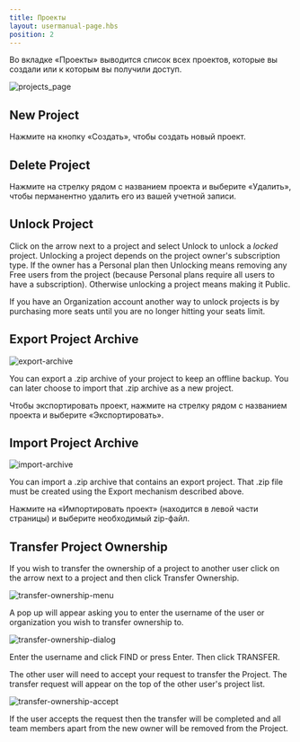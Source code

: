 ```yaml
---
title: Проекты
layout: usermanual-page.hbs
position: 2
---
```


Во вкладке «Проекты» выводится список всех проектов, которые вы создали или к которым вы получили доступ.

![projects_page][1]

## New Project

Нажмите на кнопку «Создать», чтобы создать новый проект.

## Delete Project

Нажмите на стрелку рядом с названием проекта и выберите «Удалить», чтобы перманентно удалить его из вашей учетной записи.

## Unlock Project

Click on the arrow next to a project and select Unlock to unlock a *locked* project. Unlocking a project depends on the project owner's subscription type. If the owner has a Personal plan then Unlocking means removing any Free users from the project (because Personal plans require all users to have a subscription). Otherwise unlocking a project means making it Public.

If you have an Organization account another way to unlock projects is by purchasing more seats until you are no longer hitting your seats limit.

## Export Project Archive

![export-archive][2]

You can export a .zip archive of your project to keep an offline backup. You can later choose to import that .zip archive as a new project.

Чтобы экспортировать проект, нажмите на стрелку рядом с названием проекта и выберите «Экспортировать».

## Import Project Archive

![import-archive][3]

You can import a .zip archive that contains an export project. That .zip file must be created using the Export mechanism described above.

Нажмите на «Импортировать проект» (находится в левой части страницы) и выберите необходимый zip-файл.

## Transfer Project Ownership

If you wish to transfer the ownership of a project to another user click on the arrow next to a project and then click Transfer Ownership.

![transfer-ownership-menu][4]

A pop up will appear asking you to enter the username of the user or organization you wish to transfer ownership to.

![transfer-ownership-dialog][5]

Enter the username and click FIND or press Enter. Then click TRANSFER.

The other user will need to accept your request to transfer the Project. The transfer request will appear on the top of the other user's project list.

![transfer-ownership-accept][6]

If the user accepts the request then the transfer will be completed and all team members apart from the new owner will be removed from the Project.


[1]: /images/user-manual/profile/profile.png "Projects"
[2]: /images/user-manual/profile/projects/export-archive-button.jpg
[3]: /images/user-manual/profile/projects/import-archive-button.jpg
[4]: /images/user-manual/profile/projects/transfer-ownership-menu.png
[5]: /images/user-manual/profile/projects/transfer-ownership-dialog.png
[6]: /images/user-manual/profile/projects/transfer-ownership-accept.png
